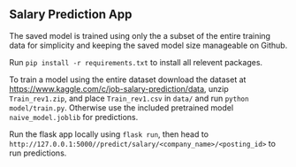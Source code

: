 ## Salary Prediction App

The saved model is trained using only the a subset of the entire training data for simplicity and keeping the saved model size manageable on Github.

Run `pip install -r requirements.txt` to install all relevent packages.

To train a model using the entire dataset download the dataset at https://www.kaggle.com/c/job-salary-prediction/data, unzip `Train_rev1.zip`, and place `Train_rev1.csv` in `data/` and run `python model/train.py`. Otherwise use the included pretrained model `naive_model.joblib` for predictions.

Run the flask app locally using `flask run`, then head to `http://127.0.0.1:5000//predict/salary/<company_name>/<posting_id>` to run predictions.